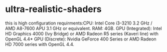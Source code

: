 # ultra-realistic-shaders
this is high configuration requirments:CPU: Intel Core i3-3210 3.2 GHz / AMD A8-7600 APU 3.1 GHz or equivalent. RAM: 4GB. GPU (Integrated): Intel HD Graphics 4000 (Ivy Bridge) or AMD Radeon R5 series (Kaveri line) with OpenGL 4.4* GPU (Discrete): Nvidia GeForce 400 Series or AMD Radeon HD 7000 series with OpenGL 4.4.
